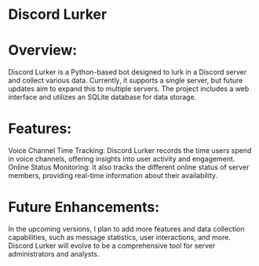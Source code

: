 # Discord Lurker  
# Overview: 
Discord Lurker is a Python-based bot designed to lurk in a Discord server and collect various data. Currently, it supports a single server, but future updates aim to expand this to multiple servers.
The project includes a web interface and utilizes an SQLite database for data storage.  
# Features: 
Voice Channel Time Tracking: Discord Lurker records the time users spend in voice channels, offering insights into user activity and engagement. 
Online Status Monitoring: It also tracks the different online status of server members, providing real-time information about their availability. 
# Future Enhancements: 
In the upcoming versions, I plan to add more features and data collection capabilities, such as message statistics, user interactions, and more. Discord Lurker will evolve to be a comprehensive tool for server administrators and analysts.

